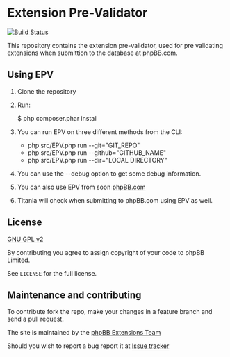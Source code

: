 Extension Pre-Validator
=======================

[![Build Status](https://travis-ci.org/phpbb/epv.png?branch=master)](https://travis-ci.org/phpbb/epv)

This repository contains the extension pre-validator, used for pre validating extensions when submittion to the database at phpBB.com.

Using EPV
---------

1. Clone the repository
1. Run:

    $ php composer.phar install

1. You can run EPV on three different methods from the CLI:
	* php src/EPV.php run --git="GIT_REPO"
	* php src/EPV.php run --github="GITHUB_NAME"
	* php src/EPV.php run --dir="LOCAL DIRECTORY"
1. You can use the --debug option to get some debug information.
1. You can also use EPV from soon [phpBB.com](https://www.phpbb.com/extensions/epv/)
1. Titania will check when submitting to phpBB.com using EPV as well.

License
-------
[GNU GPL v2](http://opensource.org/licenses/gpl-2.0)

By contributing you agree to assign copyright of your code to phpBB Limited.

See `LICENSE` for the full license.

Maintenance and contributing
----------------------------

To contribute fork the repo, make your changes in a feature branch and send a pull request.

The site is maintained by the [phpBB Extensions Team](https://www.phpbb.com/community/memberlist.php?mode=group&g=7331)

Should you wish to report a bug report it at [Issue tracker](https://github.com/phpbb/epv/issues)
